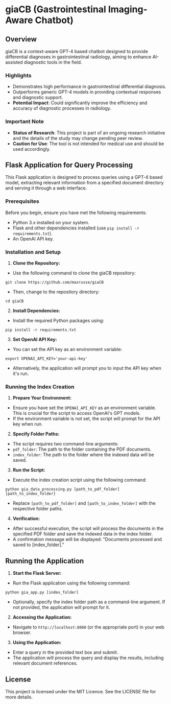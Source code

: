 # giaCB (Gastrointestinal Imaging-Aware Chatbot)

## Overview

giaCB is a context-aware GPT-4 based chatbot designed to provide differential diagnoses in gastrointestinal radiology, aiming to enhance AI-assisted diagnostic tools in the field.

### Highlights

  - Demonstrates high performance in gastrointestinal differential diagnosis.
  - Outperforms generic GPT-4 models in providing contextual responses and diagnostic support.
  - **Potential Impact**: Could significantly improve the efficiency and accuracy of diagnostic processes in radiology.

### Important Note

  - **Status of Research**: This project is part of an ongoing research initiative and the details of the study may change pending peer review.
  - **Caution for Use**: The tool is not intended for medical use and should be used accordingly.

## Flask Application for Query Processing

This Flask application is designed to process queries using a GPT-4 based model, extracting relevant information from a specified document directory and serving it through a web interface.

### Prerequisites

Before you begin, ensure you have met the following requirements:

  - Python 3.x installed on your system.
  - Flask and other dependencies installed (use `pip install -r requirements.txt`).
  - An OpenAI API key.

### Installation and Setup

1. **Clone the Repository:**
  - Use the following command to clone the giaCB repository:
  ```
  git clone https://github.com/maxrusse/giaCB
  ```
  - Then, change to the repository directory:
  ```
  cd giaCB
  ```

2. **Install Dependencies:**
  - Install the required Python packages using:
  ```
  pip install -r requirements.txt
  ```

3. **Set OpenAI API Key:**
  - You can set the API key as an environment variable:
  ```
  export OPENAI_API_KEY='your-api-key'
  ```
  - Alternatively, the application will prompt you to input the API key when it's run.

### Running the Index Creation

1. **Prepare Your Environment:**
  - Ensure you have set the `OPENAI_API_KEY` as an environment variable. This is crucial for the script to access OpenAI's GPT models.
  - If the environment variable is not set, the script will prompt for the API key when run.

2. **Specify Folder Paths:**
  - The script requires two command-line arguments:
  - `pdf_folder`: The path to the folder containing the PDF documents.
  - `index_folder`: The path to the folder where the indexed data will be saved.

3. **Run the Script:**
  - Execute the index creation script using the following command:
  ```
  python gia_data_processing.py [path_to_pdf_folder] [path_to_index_folder]
  ```
  - Replace `[path_to_pdf_folder]` and `[path_to_index_folder]` with the respective folder paths.

4. **Verification:**
  - After successful execution, the script will process the documents in the specified PDF folder and save the indexed data in the index folder.
  - A confirmation message will be displayed: "Documents processed and saved to [index_folder]."

## Running the Application

1. **Start the Flask Server:**
  - Run the Flask application using the following command:
  ```
  python gia_app.py [index_folder]
  ```
  - Optionally, specify the index folder path as a command-line argument. If not provided, the application will prompt for it.

2. **Accessing the Application:**
  - Navigate to `http://localhost:8000` (or the appropriate port) in your web browser.


3. **Using the Application:**
  - Enter a query in the provided text box and submit.
  - The application will process the query and display the results, including relevant document references.

## License

This project is licensed under the MIT Licence. See the LICENSE file for more details.